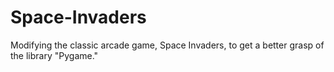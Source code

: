 # Space-Invaders
Modifying the classic arcade game, Space Invaders, to get a better grasp of the library "Pygame."

